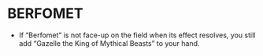 
# BERFOMET

*   If “Berfomet” is not face-up on the field when its effect resolves, you still add “Gazelle the King of Mythical Beasts” to your hand.

  